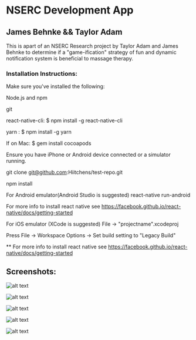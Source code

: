 # NSERC Development App
## James Behnke && Taylor Adam

This is apart of an NSERC Research project by Taylor Adam and James Behnke to determine if a "game-ification" strategy of fun and dynamic notification system is beneficial to massage therapy.

### Installation Instructions:
Make sure you've installed the following:

Node.js and npm

git

react-native-cli: $ npm install -g react-native-cli

yarn : $ npm install -g yarn

If on Mac: $ gem install cocoapods

Ensure you have iPhone or Android device connected or a simulator running.

git clone git@github.com:Hiitchens/test-repo.git

npm install

For Android emulator(Android Studio is suggested)
react-native run-android

For more info to install react native see https://facebook.github.io/react-native/docs/getting-started



For iOS emulator (XCode is suggested)
File -> "projectname".xcodeproj 

Press File -> Workspace Options -> Set build setting to "Legacy Build"


** For more info to install react native see https://facebook.github.io/react-native/docs/getting-started

## Screenshots:

![alt text](https://i.imgur.com/izQ1Yv5.png)

![alt text](https://imgur.com/4KndZyh.png)

![alt text](https://imgur.com/OSYarUq.png)

![alt text](https://imgur.com/sTRpvhq.png)

![alt text](https://imgur.com/mdxBv4v.png)


